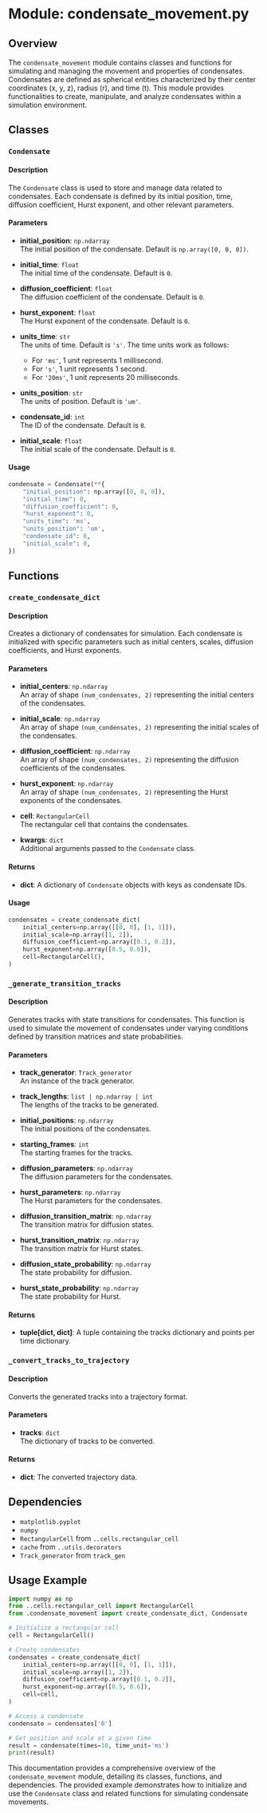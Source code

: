 # Module: condensate_movement.py

## Overview

The `condensate_movement` module contains classes and functions for simulating and managing the movement and properties of condensates. Condensates are defined as spherical entities characterized by their center coordinates (x, y, z), radius (r), and time (t). This module provides functionalities to create, manipulate, and analyze condensates within a simulation environment.

## Classes

### `Condensate`

#### Description

The `Condensate` class is used to store and manage data related to condensates. Each condensate is defined by its initial position, time, diffusion coefficient, Hurst exponent, and other relevant parameters.

#### Parameters

- **initial_position**: `np.ndarray`  
  The initial position of the condensate. Default is `np.array([0, 0, 0])`.

- **initial_time**: `float`  
  The initial time of the condensate. Default is `0`.

- **diffusion_coefficient**: `float`  
  The diffusion coefficient of the condensate. Default is `0`.

- **hurst_exponent**: `float`  
  The Hurst exponent of the condensate. Default is `0`.

- **units_time**: `str`  
  The units of time. Default is `'s'`. The time units work as follows:
  - For `'ms'`, 1 unit represents 1 millisecond.
  - For `'s'`, 1 unit represents 1 second.
  - For `'20ms'`, 1 unit represents 20 milliseconds.

- **units_position**: `str`  
  The units of position. Default is `'um'`.

- **condensate_id**: `int`  
  The ID of the condensate. Default is `0`.

- **initial_scale**: `float`  
  The initial scale of the condensate. Default is `0`.

#### Usage

```python
condensate = Condensate(**{
    "initial_position": np.array([0, 0, 0]),
    "initial_time": 0,
    "diffusion_coefficient": 0,
    "hurst_exponent": 0,
    "units_time": 'ms',
    "units_position": 'um',
    "condensate_id": 0,
    "initial_scale": 0,
})
```

## Functions

### `create_condensate_dict`

#### Description

Creates a dictionary of condensates for simulation. Each condensate is initialized with specific parameters such as initial centers, scales, diffusion coefficients, and Hurst exponents.

#### Parameters

- **initial_centers**: `np.ndarray`  
  An array of shape `(num_condensates, 2)` representing the initial centers of the condensates.

- **initial_scale**: `np.ndarray`  
  An array of shape `(num_condensates, 2)` representing the initial scales of the condensates.

- **diffusion_coefficient**: `np.ndarray`  
  An array of shape `(num_condensates, 2)` representing the diffusion coefficients of the condensates.

- **hurst_exponent**: `np.ndarray`  
  An array of shape `(num_condensates, 2)` representing the Hurst exponents of the condensates.

- **cell**: `RectangularCell`  
  The rectangular cell that contains the condensates.

- **kwargs**: `dict`  
  Additional arguments passed to the `Condensate` class.

#### Returns

- **dict**: A dictionary of `Condensate` objects with keys as condensate IDs.

#### Usage

```python
condensates = create_condensate_dict(
    initial_centers=np.array([[0, 0], [1, 1]]),
    initial_scale=np.array([1, 2]),
    diffusion_coefficient=np.array([0.1, 0.2]),
    hurst_exponent=np.array([0.5, 0.6]),
    cell=RectangularCell(),
)
```

### `_generate_transition_tracks`

#### Description

Generates tracks with state transitions for condensates. This function is used to simulate the movement of condensates under varying conditions defined by transition matrices and state probabilities.

#### Parameters

- **track_generator**: `Track_generator`  
  An instance of the track generator.

- **track_lengths**: `list | np.ndarray | int`  
  The lengths of the tracks to be generated.

- **initial_positions**: `np.ndarray`  
  The initial positions of the condensates.

- **starting_frames**: `int`  
  The starting frames for the tracks.

- **diffusion_parameters**: `np.ndarray`  
  The diffusion parameters for the condensates.

- **hurst_parameters**: `np.ndarray`  
  The Hurst parameters for the condensates.

- **diffusion_transition_matrix**: `np.ndarray`  
  The transition matrix for diffusion states.

- **hurst_transition_matrix**: `np.ndarray`  
  The transition matrix for Hurst states.

- **diffusion_state_probability**: `np.ndarray`  
  The state probability for diffusion.

- **hurst_state_probability**: `np.ndarray`  
  The state probability for Hurst.

#### Returns

- **tuple[dict, dict]**: A tuple containing the tracks dictionary and points per time dictionary.

### `_convert_tracks_to_trajectory`

#### Description

Converts the generated tracks into a trajectory format.

#### Parameters

- **tracks**: `dict`  
  The dictionary of tracks to be converted.

#### Returns

- **dict**: The converted trajectory data.

## Dependencies

- `matplotlib.pyplot`
- `numpy`
- `RectangularCell` from `..cells.rectangular_cell`
- `cache` from `..utils.decorators`
- `Track_generator` from `track_gen`

## Usage Example

```python
import numpy as np
from ..cells.rectangular_cell import RectangularCell
from .condensate_movement import create_condensate_dict, Condensate

# Initialize a rectangular cell
cell = RectangularCell()

# Create condensates
condensates = create_condensate_dict(
    initial_centers=np.array([[0, 0], [1, 1]]),
    initial_scale=np.array([1, 2]),
    diffusion_coefficient=np.array([0.1, 0.2]),
    hurst_exponent=np.array([0.5, 0.6]),
    cell=cell,
)

# Access a condensate
condensate = condensates['0']

# Get position and scale at a given time
result = condensate(times=10, time_unit='ms')
print(result)
```

This documentation provides a comprehensive overview of the `condensate_movement` module, detailing its classes, functions, and dependencies. The provided example demonstrates how to initialize and use the `Condensate` class and related functions for simulating condensate movements.